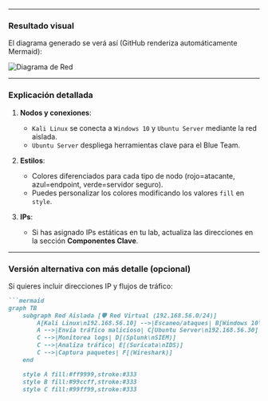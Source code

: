 

---

### **Resultado visual**  
El diagrama generado se verá así (GitHub renderiza automáticamente Mermaid):  

![Diagrama de Red](https://mermaid.ink/img/eyJjb2RlIjoiZ3JhcGggTFJcbiAgICBzdWJncmFwaCBSZWQgQXNpbGFkYSBb4oKNIFJlZCBJbnRlcm5hIChWaXJ0dWFsQm94KV1cbiAgICAgICAgZGlyZWN0aW9uIExSXG4gICAgICAgIEFbS2FsaSBMaW51eF0gLS0-IEJbV2luZG93cyAxMF1cbiAgICAgICAgQSAtLT4gQ1tVYnVudHUgU2VydmVyXVxuICAgICAgICBDIC0tPiBEW1NwbHVua11cbiAgICAgICAgQyAtLT4gRVtTdXJpY2F0YV1cbiAgICAgICAgQyAtLT4gRltXaXJlc2hhcmtdXG4gICAgZW5kXG5cbiAgICBzdHlsZSBBIGZpbGw6I2ZmOTk5OSxzdHJva2U6IzMzMyxzdHJva2Utd2lkdGg6MnB4XG4gICAgc3R5bGUgQiBmaWxsOiM5OWNjZmYsc3Ryb2tlOiMzMzMsc3Ryb2tlLXdpZHRoOjJweFxuICAgIHN0eWxlIEMgZmlsbDojOTlmZjk5LHN0cm9rZTojMzMzLHN0cm9rZS13aWR0aDoycHgiLCJtZXJtYWlkIjp7InRoZW1lIjoiZGVmYXVsdCJ9fQ)

---

### **Explicación detallada**  
1. **Nodos y conexiones**:  
   - `Kali Linux` se conecta a `Windows 10` y `Ubuntu Server` mediante la red aislada.  
   - `Ubuntu Server` despliega herramientas clave para el Blue Team.  

2. **Estilos**:  
   - Colores diferenciados para cada tipo de nodo (rojo=atacante, azul=endpoint, verde=servidor seguro).  
   - Puedes personalizar los colores modificando los valores `fill` en `style`.  

3. **IPs**:  
   - Si has asignado IPs estáticas en tu lab, actualiza las direcciones en la sección **Componentes Clave**.  

---

### **Versión alternativa con más detalle (opcional)**  
Si quieres incluir direcciones IP y flujos de tráfico:  
```markdown
```mermaid
graph TB
    subgraph Red Aislada [🛡️ Red Virtual (192.168.56.0/24)]
        A[Kali Linux\n192.168.56.10] -->|Escaneo/ataques| B[Windows 10\n192.168.56.20]
        A -->|Envía tráfico malicioso| C[Ubuntu Server\n192.168.56.30]
        C -->|Monitorea logs| D[(Splunk\nSIEM)]
        C -->|Analiza tráfico| E[(Suricata\nIDS)]
        C -->|Captura paquetes| F[(Wireshark)]
    end

    style A fill:#ff9999,stroke:#333
    style B fill:#99ccff,stroke:#333
    style C fill:#99ff99,stroke:#333
